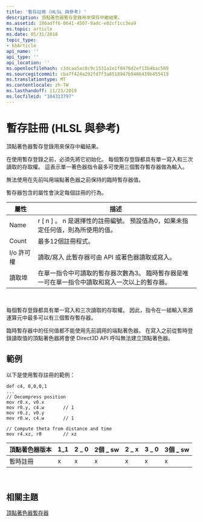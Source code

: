 ```yaml
---
title: '暫存註冊 (HLSL 與參考) '
description: 頂點著色器暫存登錄用來保存中繼結果。
ms.assetid: 186adff6-0641-4507-9adc-e02cf1cc3ea9
ms.topic: article
ms.date: 05/31/2018
topic_type:
- kbArticle
api_name: ''
api_type: ''
api_location: ''
ms.openlocfilehash: c3dcaa5ac0c9c1531a1e1f0476d2ef13b4bac509
ms.sourcegitcommit: cba7f424a292fd7f3a8518947b9466439b455419
ms.translationtype: MT
ms.contentlocale: zh-TW
ms.lasthandoff: 11/23/2019
ms.locfileid: "104313797"
---
```

# <a name="temporary-register-hlsl-vs-reference"></a>暫存註冊 (HLSL 與參考) 

頂點著色器暫存登錄用來保存中繼結果。

在使用暫存登錄之前，必須先將它初始化。 每個暫存登錄都具有單一寫入和三次讀取的存取權。 這表示單一著色器指令最多可使用三個暫存暫存器做為輸入。

無法使用在先前叫用端點著色器之前保持的臨時暫存器值。

暫存器包含的屬性會決定每個註冊的行為。



| 屬性        | 描述                                                                                                                                                                                 |
|-----------------|---------------------------------------------------------------------------------------------------------------------------------------------------------------------------------------------|
| Name            | r \[ n \] 。 n 是選擇性的註冊編號。 預設值為0，如果未指定任何值，則為所使用的值。                                                                                 |
| Count           | 最多12個註冊程式。                                                                                                                                                                  |
| I/o 許可權 | 讀取/寫入 此暫存器可由 API 或著色器讀取或寫入。                                                                                                               |
| 讀取埠      | 在單一指令中可讀取的暫存器次數為3。 臨時暫存器是唯一可在單一指令中讀取和寫入一次以上的暫存器。 |



 

每個暫存登錄都具有單一寫入和三次讀取的存取權。 因此，指令在一組輸入來源運算元中最多可以有三個暫存暫存器。

臨時暫存器中的任何值都不能使用先前調用的端點著色器。 在寫入之前從暫時登錄讀取值的頂點著色器將會使 Direct3D API 呼叫無法建立頂點著色器。

## <a name="example"></a>範例

以下是使用暫存註冊的範例：


```
def c4, 0,0,0,1
...
// Decompress position
mov r0.x, v0.x
mov r0.y, c4.w       // 1
mov r0.z, v0.y
mov r0.w, c4.w       // 1

// Compute theta from distance and time
mov r4.xz, r0        // xz
```





| 頂點著色器版本 | 1\_1 | 2 \_ 0 | 2個 \_ sw | 2 \_ x | 3 \_ 0 | 3個 \_ sw |
|------------------------|------|------|-------|------|------|-------|
| 暫時註冊     | x    | x    | x     | x    | x    | x     |



 

## <a name="related-topics"></a>相關主題

<dl> <dt>

[頂點著色器暫存器](dx9-graphics-reference-asm-vs-registers.md)
</dt> </dl>

 

 




